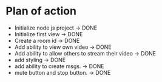 # Plan of action

- Initialize node js project							-> DONE
- Initialize first view									-> DONE
- Create a room id										-> DONE
- Add ability to view own video							-> DONE
- Add ability to allow others to stream their video		-> DONE
- add styling											-> DONE
- add ability to create msgs.							-> DONE
- mute button and stop button.							-> DONE